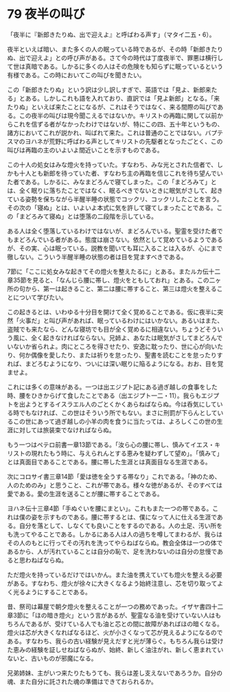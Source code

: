 # 79 夜半の叫び

「夜半に『新郎きたりぬ、出で迎えよ』と呼ばわる声す」（マタイ二五・6）。

夜半といえば暗い、また多くの人の眠っている時であるが、その時「新郎きたりぬ、出で迎えよ」との呼び声がある。さて今の時代は丁度夜半で、罪悪は横行して世は真暗である。しかるに多くの人はその危険をも知らずに眠っているという有様である。この時においてこの叫びを聞きたい。

この「新郎きたりぬ」という訳は少し訳しすぎで、英語では「見よ、新郎来たる」とある。しかしこれも語を入れており、直訳では「見よ新郎」となる。「来たりぬ」といえば来たことになるが、これはそうではなく、来る間際の叫びである。この夜半の叫びは現今聞こえるではないか。キリストの再臨に関して以前からこれを信ずる者がなかったわけではないが、特にこの四、五十年というもの、諸方においてこれが説かれ、叫ばれて来た。これは普通のことではない。バプテスマのヨハネが荒野に呼ばわる声としてキリストの先駆者となったごとく、この叫びは再臨の主のいよいよ間近いことを示すものである。

この十人の処女はみな燈火を持っていた。すなわち、みな光とされた信者で、しかも十人とも新郎を待っていた者、すなわち主の再臨を信じこれを待ち望んでいた者である。しかるに、みなまどろんで寝てしまった。この「まどろみて」とは、全く眠りに落ちたことではなく、眠るべきでないときに眠気がさして、起きている姿勢を保ちながら半醒半睡の状態でコックリ、コックリしたことを言う。その次の「寝ぬ」とは、いよいよ本式に気を許して寝てしまったことである。この「まどろみて寝ぬ」とは堕落の二段階を示している。

ある人は全く堕落しているわけではないが、まどろんでいる。聖霊を受けた者でもまどろんでいる者がある。態度は崩さない。依然として覚めているようであるが、その実、心は眠っている。説教を聞いても耳に入ることは入るが、心にまで徹しない。こういう半醒半睡の状態の者は目を覚ますべきである。

7節に「ここに処女みな起きてその燈火を整えたるに」とある。またルカ伝十二章35節を見ると、「なんじら腰に帯し、燈火をともしておれ」とある。この二ヶ所の句から、第一は起きること、第二は腰に帯すること、第三は燈火を整えることについて学びたい。

この起きるとは、いわゆる十分目を開けて全く覚めることである。仮に夜半に突然「火事だ」と叫び声があれば、眠っているわけにはいかない。あるいはまた、盗賊でも来たなら、どんな寝坊でも目が全く覚めるに相違ない。ちょうどそういう風に、全く起きなければならない。兄姉よ、あなたは眠気がさしてまどろんでいないか省られよ。肉にところを得させたり、安逸に耽ったり、世に心が向いたり、何か偶像を愛したり、または祈りを怠ったり、聖書を読むことを怠ったりすれば、まどろむようになり、ついには深い眠りに陥るようになる。おお、目を覚ませよ。

これには多くの意味がある。一つは出エジプト記にある過ぎ越しの食事をした時、腰をひきからげて食したことである（出エジプト一二・11）。我らもエジプトを出ようとするイスラエル人のごとくかくあらねばならぬ。今は呑気にしている時でもなければ、この世はそういう所でもない。まさに刑罰が下らんとしているこの世にあって過ぎ越しの小羊の肉を食うに当たっては、よろしくこの世の生涯に対しては旅装束でなければならぬ。

もう一つはペテロ前書一章13節である。「汝ら心の腰に帯し、慎みてイエス・キリストの現れたもう時に、与えられんとする恵みを疑わずして望め」。「慎みて」とは真面目であることである。腰に帯した生涯とは真面目なる生涯である。

次にコロサイ書三章14節「愛は徳を全うする帯なり」これである。「神のため、人のためのみ」と思うこと、これが帯である。様々な徳があるが、そのすべては愛である。愛の生涯を送ることが腰に帯することである。

ヨハネ伝十三章4節「手ぬぐいを腰にまとい」。これもまた一つの帯である。これは僕の姿を示すものである。腰に帯するとは、僕になって人に仕える生涯である。自分を落として、しなくても良いことをするのである。人の土足、汚い所をも洗ってやることである。しかるにある人は人の過ちを噂してまわるが、我らはその人のもとに行ってその汚れを洗ってやらねばならぬ。教会全体は一つの体であるから、人が汚れていることは自分の恥で、足を洗わないのは自分の怠慢であると思わねばならぬ。

ただ燈火を持っているだけではいかん。また油を携えていても燈火を整える必要がある。すなわち、燈火が徐々に大きくなるよう始終注意し、芯を切り取ってよく光るようにすることである。

昔、祭司は幕屋で朝夕燈火を整えることが一つの務めであった。イザヤ書四十二章3節に「ほの暗き燈火」という言があるが、聖霊なる油を受けていない人はもちろんであるが、受けている人でも油と芯との間に故障があればほの暗くなる。燈火は芯が大きくなれぱなるほど、火が小さくなって芯が見えるようになるのである。すなわち、我らの古い経験が見えだすと光が薄らぐ。もちろん我らは受けた恵みの経験を証しせねばならぬが、始終、新しく油注がれ、新しく恵まれていないと、古いものが邪魔になる。

兄弟姉妹、主がいつ来たりたもうても、我らは差し支えないであろうか。自分の魂、また自分に託された魂の準備はできておられるか。

